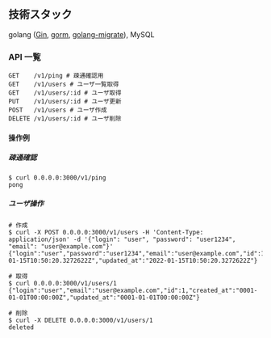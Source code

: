 ## 技術スタック
golang ([Gin](https://github.com/gin-gonic/gin), [gorm](https://github.com/go-gorm/gorm), [golang-migrate](https://github.com/golang-migrate/migrate)), MySQL

### API 一覧

```
GET    /v1/ping # 疎通確認用
GET    /v1/users # ユーザ一覧取得
GET    /v1/users/:id # ユーザ取得
PUT    /v1/users/:id # ユーザ更新
POST   /v1/users # ユーザ作成
DELETE /v1/users/:id # ユーザ削除
```

#### 操作例

##### 疎通確認
```
$ curl 0.0.0.0:3000/v1/ping 
pong
```

##### ユーザ操作
```
# 作成
$ curl -X POST 0.0.0.0:3000/v1/users -H 'Content-Type: application/json' -d '{"login": "user", "password": "user1234", "email": "user@example.com"}'
{"login":"user","password":"user1234","email":"user@example.com","id":1,"created_at":"2022-01-15T10:50:20.3272622Z","updated_at":"2022-01-15T10:50:20.3272622Z"}

# 取得
$ curl 0.0.0.0:3000/v1/users/1
{"login":"user","email":"user@example.com","id":1,"created_at":"0001-01-01T00:00:00Z","updated_at":"0001-01-01T00:00:00Z"}

# 削除
$ curl -X DELETE 0.0.0.0:3000/v1/users/1
deleted
```

